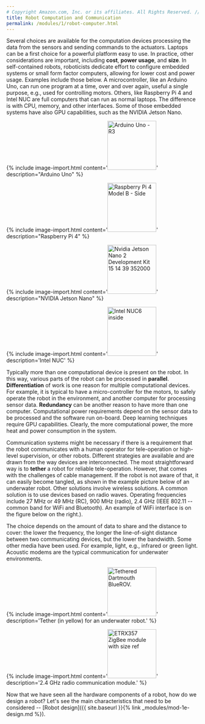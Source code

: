 ```yaml
---
# Copyright Amazon.com, Inc. or its affiliates. All Rights Reserved. // SPDX-License-Identifier: CC-BY-SA-4.0
title: Robot Computation and Communication
permalink: /modules/1/robot-computer.html
---
```


Several choices are available for the computation devices processing the data from the sensors and sending commands to the actuators. Laptops can be a first choice for a powerful platform easy to use. In practice, other considerations are important, including **cost**, **power usage**, and **size**. In self-contained robots, roboticists dedicate effort to configure embedded systems or small form factor computers, allowing for lower cost and power usage. Examples include those below. A microcontroller, like an Arduino Uno, can run one program at a time, over and over again, useful a single purpose, e.g., used for controlling motors. Others, like Raspberry Pi 4 and Intel NUC are full computers that can run as normal laptops. The difference is with CPU, memory, and other interfaces. Some of those embedded systems have also GPU capabilities, such as the NVIDIA Jetson Nano.

{% include image-import.html content='<a title="SparkFun Electronics from Boulder, USA / CC BY (https://creativecommons.org/licenses/by/2.0)" href="https://commons.wikimedia.org/wiki/File:Arduino_Uno_-_R3.jpg"><img height="128px" alt="Arduino Uno - R3" src="https://upload.wikimedia.org/wikipedia/commons/3/38/Arduino_Uno_-_R3.jpg"></a>' description="Arduino Uno" %}

{% include image-import.html content='<a title="Miiicihiaieil  Hieinizilieir / Wikimedia Commons" href="https://commons.wikimedia.org/wiki/File:Raspberry_Pi_4_Model_B_-_Side.jpg"><img height="128px" alt="Raspberry Pi 4 Model B - Side" src="https://upload.wikimedia.org/wikipedia/commons/thumb/f/f1/Raspberry_Pi_4_Model_B_-_Side.jpg/512px-Raspberry_Pi_4_Model_B_-_Side.jpg"></a>' description="Raspberry Pi 4"  %}

{% include image-import.html content='<a title="Ubahnverleih / CC0" href="https://commons.wikimedia.org/wiki/File:Nvidia_Jetson_Nano_2_Development_Kit_15_14_39_352000.jpeg"><img height="128px" alt="Nvidia Jetson Nano 2 Development Kit 15 14 39 352000" src="https://upload.wikimedia.org/wikipedia/commons/thumb/7/76/Nvidia_Jetson_Nano_2_Development_Kit_15_14_39_352000.jpeg/512px-Nvidia_Jetson_Nano_2_Development_Kit_15_14_39_352000.jpeg"></a>' description="NVIDIA Jetson Nano" %}

{% include image-import.html content='<a title="Laserlicht / CC BY-SA (https://creativecommons.org/licenses/by-sa/4.0)" href="https://commons.wikimedia.org/wiki/File:Intel_NUC6_inside.jpg"><img height="128px" alt="Intel NUC6 inside" src="https://upload.wikimedia.org/wikipedia/commons/thumb/6/6c/Intel_NUC6_inside.jpg/512px-Intel_NUC6_inside.jpg"></a>' description='Intel NUC' %}

Typically more than one computational device is present on the robot. In this way, various parts of the robot can be processed in **parallel**. **Differentiation** of work is one reason for multiple computational devices. For example, it is typical to have a micro-controller for the motors, to safely operate the robot in the environment, and another computer for processing sensor data. **Redundancy** can be another reason to have more than one computer. Computational power requirements depend on the sensor data to be processed and the software run on-board. Deep learning techniques require GPU capabilities. Clearly, the more computational power, the more heat and power consumption in the system.

Communication systems might be necessary if there is a requirement that the robot communicates with a human operator for tele-operation or high-level supervision, or other robots. Different strategies are available and are drawn from the way devices are interconnected. The most straightforward way is to **tether** a robot for reliable tele-operation. However, that comes with the challenges of cable management. If the robot is not aware of that, it can easily become tangled, as shown in the example picture below of an underwater robot.
Other solutions involve wireless solutions. A common solution is to use devices based on radio waves. Operating frequencies include 27 MHz or 49 MHz (RC), 900 MHz (radio), 2.4 GHz (IEEE 802.11 -- common band for WiFi and Bluetooth). An example of WiFi interface is on the figure below on the right.).

The choice depends on the amount of data to share and the distance to cover: the lower the frequency, the longer the line-of-sight distance between two communicating devices, but the lower the bandwidth. Some other media have been used. For example, light, e.g., infrared or green light. Acoustic modems are the typical communication for underwater environments.

{% include image-import.html content='<img height="128" alt="Tethered Dartmouth BlueROV." src="/img/20200405_145405-dartmouth-bluerov-tether.jpg">' description='Tether (in yellow) for an underwater robot.' %}

{% include image-import.html content='<a title="AutolycusQ / CC BY-SA (https://creativecommons.org/licenses/by-sa/3.0)" href="https://commons.wikimedia.org/wiki/File:ETRX357_ZigBee_module_with_size_ref.JPG"><img height="128" alt="ETRX357 ZigBee module with size ref" src="https://upload.wikimedia.org/wikipedia/commons/thumb/2/29/ETRX357_ZigBee_module_with_size_ref.JPG/512px-ETRX357_ZigBee_module_with_size_ref.JPG"></a>' description='2.4 GHz radio communication module.' %}

Now that we have seen all the hardware components of a robot, how do we design a robot? Let's see the main characteristics that need to be considered -- [Robot design]({{ site.baseurl }}{% link _modules/mod-1e-design.md %}).
